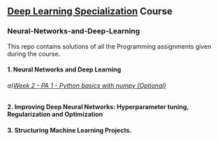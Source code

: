 ## [Deep Learning Specialization](https://www.deeplearning.ai/) Course
### Neural-Networks-and-Deep-Learning
This repo contains solutions of all the Programming assignments given during the course.
#### 1. Neural Networks and Deep Learning

###### a)[Week 2 - PA 1 - Python basics with numpy (Optional)](https://github.com/rekharchandran/Deep-learning_Neural-Networks/blob/master/Neural%20Networks%20and%20Deep%20Learning/Week%202/Python_Basics_With_Numpy_v3a.ipynb)

 
#### 2. Improving Deep Neural Networks: Hyperparameter tuning, Regularization and Optimization

#### 3. Structuring Machine Learning Projects.

